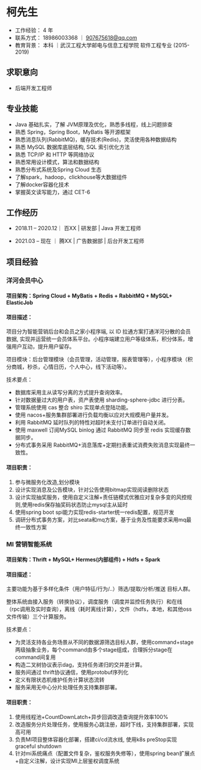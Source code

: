 # 柯先生 
- 工作经验： 4 年
- 联系方式： 18986003368  ｜ 907675618@qq.com 
- 教育背景： 本科 ｜武汉工程大学邮电与信息工程学院  软件工程专业 (2015-2019) 

## 求职意向 
- 后端开发工程师 
## 专业技能 
- Java 基础扎实，了解 JVM原理及优化，熟悉多线程，线上问题排查 
- 熟悉 Spring，Spring Boot，MyBatis 等开源框架
- 熟悉消息队列(RabbitMQ)，缓存技术(Redis)，灵活使用各种数据结构  
- 熟悉 MySQL 数据库底层结构, SQL 索引优化方法 
- 熟悉 TCP/IP 和 HTTP 等网络协议 
- 熟悉常用设计模式，算法和数据结构 
- 熟悉分布式系统及Spring Cloud 生态
- 了解spark，hadoop，clickhouse等大数据组件
- 了解docker容器化技术
- 掌握英文读写能力，通过 CET-6 

## 工作经历 
- 2018.11 – 2020.12｜ 百XX  |  研发部  | Java 开发工程师 

- 2021.03 – 现在 ｜ 腾XX | 广告数据部 | 后台开发工程师 

## 项目经验
### 洋河会员中心  
#### 项目架构：Spring Cloud + MyBatis + Redis + RabbitMQ + MySQL+ ElasticJob 
#### 项目描述： 
项目分为智能营销后台和会员之家小程序端, 以 ID 拉通方案打通洋河分散的会员数据, 实现并运营统一会员体系平台。小程序端建立用户等级体系，积分体系，增强用户互动，提升用户留存。 

项目模块：后台管理模块（会员管理，活动管理，报表管理等），小程序模块（积分商城，秒杀，心情日历，个人中心，线下活动等）。 

技术要点：
- 数据库采用主从读写分离的方式提升查询效率。
- 针对数据量过大的用户表，资产表使用 sharding-sphere-jdbc 进行分表。
- 管理系统使用 cas 整合 shiro 实现单点登陆功能。
- 使用 nacos+服务集群部署进行负载均衡以应对大规模用户量并发。
- 利用 RabbitMQ 延时队列的特性对超时未支付订单进行自动关闭。
- 使用 maxwell 订阅MySQL binlog 通过 RabbitMQ 同步至 redis 实现缓存数据同步。
- 分布式事务采用 RabbitMQ+消息落库+定期扫表重试消费失败消息实现最终一致性。 
#### 项目职责：
1. 参与微服务化改造,划分模块
2. 设计实现消息及公告模块，针对公告使用bitmap实现阅读删除状态
3. 设计实现抽奖服务，使用自定义注解+责任链模式优雅应对复杂多变的风控规则,使用redis保存抽奖码状态防止mysql主从延时
4. 使用spring boot spi能力实现redis-starter统一redis配置，规范开发
5. 调研分布式事务方案，对比seata和mq方案，基于业务及性能要求采用mq最终一致性方案

### MI 营销智能系统 
#### 项目架构：Thrift + MySQL+ Hermes(内部组件) + Hdfs + Spark 
#### 项目描述：
主要功能为基于多样化条件（用户特征/行为/..）筛选/提取/分析/推送 目标人群。

整体系统由接入服务（转换协议），调度服务（调度并监控任务执行）和在线（rpc调用及实时查询），离线（耗时离线计算），文件（hdfs，本地，和其他oss文件传输）三个计算服务。

技术要点：
- 为灵活支持各业务场景从不同的数据源筛选目标人群，使用command+stage两级抽象业务，每个command由多个stage组成，合理拆分stage在command间复用
- 构造二叉树协议表示dag，支持任务递归的交并差计算。
- 服务间通过 thrift协议通信，使用protobuf序列化
- 定义有限状态机维护任务计算状态流转
- 服务采用无中心分片处理任务支持集群部署。
#### 项目职责：
1. 使用线程池+CountDownLatch+异步回调改造查询提升效率100%
2. 改造服务分片处理任务，使用服务心跳注册，超时下线，支持集群部署，实现高可用
3. 负责MI项目整体容器化部署，搭建ci/cd流水线, 使用k8s preStop实现graceful shutdown
4. 针对mi系统痛点（配置文件复杂，鉴权服务失修等），使用spring bean扩展点+自定义注解，设计实现MI上层鉴权调度系统
